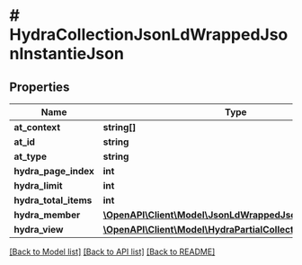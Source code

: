 # # HydraCollectionJsonLdWrappedJsonInstantieJson

## Properties

Name | Type | Description | Notes
------------ | ------------- | ------------- | -------------
**at_context** | **string[]** |  | [optional]
**at_id** | **string** |  | [optional]
**at_type** | **string** |  | [optional]
**hydra_page_index** | **int** |  | [optional]
**hydra_limit** | **int** |  | [optional]
**hydra_total_items** | **int** |  | [optional]
**hydra_member** | [**\OpenAPI\Client\Model\JsonLdWrappedJsonInstantieJson[]**](JsonLdWrappedJsonInstantieJson.md) |  | [optional]
**hydra_view** | [**\OpenAPI\Client\Model\HydraPartialCollectionView**](HydraPartialCollectionView.md) |  | [optional]

[[Back to Model list]](../../README.md#models) [[Back to API list]](../../README.md#endpoints) [[Back to README]](../../README.md)
